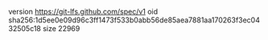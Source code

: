 version https://git-lfs.github.com/spec/v1
oid sha256:1d5ee0e09d96c3ff1473f533b0abb56de85aea7881aa170263f3ec0432505c18
size 22969
